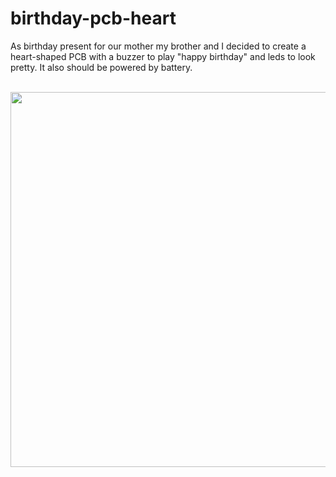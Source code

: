 # birthday-pcb-heart

As birthday present for our mother my brother and I decided to create a heart-shaped PCB with a buzzer
to play "happy birthday" and leds to look pretty. It also should be powered by battery.

<br><img height=600 src="Herz_Platine.jpg"><br>
